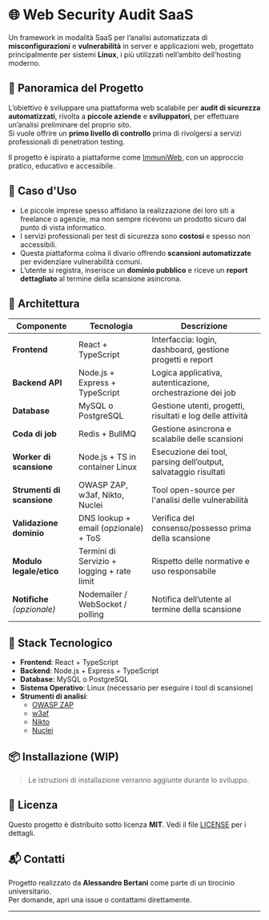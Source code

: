 # 🌐 Web Security Audit SaaS

Un framework in modalità SaaS per l’analisi automatizzata di **misconfigurazioni** e **vulnerabilità** in server e applicazioni web, progettato principalmente per sistemi **Linux**, i più utilizzati nell’ambito dell’hosting moderno.

## 🚀 Panoramica del Progetto

L’obiettivo è sviluppare una piattaforma web scalabile per **audit di sicurezza automatizzati**, rivolta a **piccole aziende** e **sviluppatori**, per effettuare un’analisi preliminare del proprio sito.  
Si vuole offrire un **primo livello di controllo** prima di rivolgersi a servizi professionali di penetration testing.

Il progetto è ispirato a piattaforme come [ImmuniWeb](https://www.immuniweb.com/), con un approccio pratico, educativo e accessibile.

## 🧩 Caso d'Uso

- Le piccole imprese spesso affidano la realizzazione dei loro siti a freelance o agenzie, ma non sempre ricevono un prodotto sicuro dal punto di vista informatico.
- I servizi professionali per test di sicurezza sono **costosi** e spesso non accessibili.
- Questa piattaforma colma il divario offrendo **scansioni automatizzate** per evidenziare vulnerabilità comuni.
- L’utente si registra, inserisce un **dominio pubblico** e riceve un **report dettagliato** al termine della scansione asincrona.

## 🧱 Architettura

| Componente                  | Tecnologia                                 | Descrizione                                                     |
| --------------------------- | ------------------------------------------ | --------------------------------------------------------------- |
| **Frontend**                | React + TypeScript                         | Interfaccia: login, dashboard, gestione progetti e report       |
| **Backend API**             | Node.js + Express + TypeScript             | Logica applicativa, autenticazione, orchestrazione dei job      |
| **Database**                | MySQL o PostgreSQL                         | Gestione utenti, progetti, risultati e log delle attività       |
| **Coda di job**             | Redis + BullMQ                             | Gestione asincrona e scalabile delle scansioni                  |
| **Worker di scansione**     | Node.js + TS in container Linux            | Esecuzione dei tool, parsing dell’output, salvataggio risultati |
| **Strumenti di scansione**  | OWASP ZAP, w3af, Nikto, Nuclei             | Tool open-source per l'analisi delle vulnerabilità              |
| **Validazione dominio**     | DNS lookup + email (opzionale) + ToS       | Verifica del consenso/possesso prima della scansione            |
| **Modulo legale/etico**     | Termini di Servizio + logging + rate limit | Rispetto delle normative e uso responsabile                     |
| **Notifiche** _(opzionale)_ | Nodemailer / WebSocket / polling           | Notifica dell’utente al termine della scansione                 |

## 🔧 Stack Tecnologico

- **Frontend**: React + TypeScript
- **Backend**: Node.js + Express + TypeScript
- **Database**: MySQL o PostgreSQL
- **Sistema Operativo**: Linux (necessario per eseguire i tool di scansione)
- **Strumenti di analisi**:
  - [OWASP ZAP](https://www.zaproxy.org/)
  - [w3af](https://github.com/andresriancho/w3af)
  - [Nikto](https://github.com/sullo/nikto)
  - [Nuclei](https://github.com/projectdiscovery/nuclei)

## 📦 Installazione (WIP)

> Le istruzioni di installazione verranno aggiunte durante lo sviluppo.

## 📜 Licenza

Questo progetto è distribuito sotto licenza **MIT**. Vedi il file [LICENSE](./LICENSE) per i dettagli.

## 📬 Contatti

Progetto realizzato da **Alessandro Bertani** come parte di un tirocinio universitario.  
Per domande, apri una issue o contattami direttamente.

---
